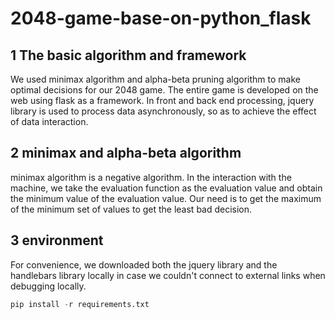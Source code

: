# 2048-game-base-on-python_flask

## 1  The basic algorithm and framework

We used minimax algorithm and alpha-beta pruning algorithm to make optimal decisions for our 2048 game. The entire game is developed on the web using flask as a framework. In front and back end processing, jquery library is used to process data asynchronously, so as to achieve the effect of data interaction.

## 2 minimax and alpha-beta algorithm 

minimax algorithm is a negative algorithm. In the interaction with the machine, we take the evaluation function as the evaluation value and obtain the minimum value of the evaluation value. Our need is to get the maximum of the minimum set of values to get the least bad decision.

## 3 environment

For convenience, we downloaded both the jquery library and the handlebars library locally in case we couldn't connect to external links when debugging locally.

~~~python
pip install -r requirements.txt
~~~

